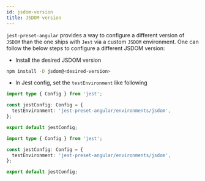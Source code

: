 ```yaml
---
id: jsdom-version
title: JSDOM version
---
```


`jest-preset-angular` provides a way to configure a different version of `JSDOM` than the one ships with `Jest`
via a custom `JSDOM` environment. One can follow the below steps to configure a different JSDOM version:

- Install the desired JSDOM version

```bash npm2yarn
npm install -D jsdom@<desired-version>
```

- In Jest config, set the `testEnvironment` like following

```ts title="jest.config.ts" tab={"label": "TypeScript CJS"}
import type { Config } from 'jest';

const jestConfig: Config = {
  testEnvironment: 'jest-preset-angular/environments/jsdom',
};

export default jestConfig;
```

```ts title="jest.config.mts" tab={"label": "TypeScript ESM"}
import type { Config } from 'jest';

const jestConfig: Config = {
  testEnvironment: 'jest-preset-angular/environments/jsdom',
};

export default jestConfig;
```
